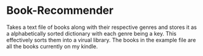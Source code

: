 # Book-Recommender
Takes a text file of books along with their respective genres and stores it as a alphabetically sorted dictionary with each genre being a key. 
This effectively sorts them into a virual library. The books in the example file are all the books currently on my kindle. 

